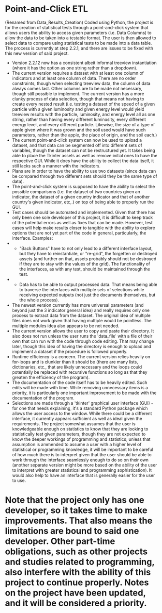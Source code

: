 # Point-and-Click ETL
(Renamed from Data_Results_Creation)
Coded using Python, the project is for the creation of statistical tests through a point-and-click system that allows users the ability to access given parameters (i.e. Data Columns) to allow the data to be taken into a testable format. The user is then allowed to select data to compare using statistical tests to be made into a data table.
The process is currently at step 2.2.1, and there are issues to be fixed with this new version of said project.
- Version 2.2.12 now has a consistent albeit informal treeview instantiation (where it has the option as one string rather than a dropdown).
- The current version requires a dataset with at least one column of indicators and at least one column of data. There are no order constraints, though when selecting treeview data, the column of data always comes last. Other columns are to be made not necessary, though still possible to implement. The current version has a more clunky process of data selection, though that means not having to create every nested result (i.e. testing a dataset of the speed of a given particle with a given luminosity and given energy level would yield treeview results with the particle, luminosity, and energy level all as one string, rather than having every different luminosity, every different energy level, and every different particle. Likewise, the size of a type of apple given where it was grown and the soil used would have such parameters, rather than the apple, the place of origin, and the soil each.)
- The current point-and-click system can now be used to upload a dataset, and that data can be segmented off into different sets of variables, though the dataset can not be restructured yet. It takes being able to place the Tkinter assets as well as remove initial ones to have the respective GUI. While it does have the ability to collect the data itself, it still lacks such a manner with the indicators.
- Plans are in order to have the ability to use two datasets (since data can be compared through two different sets should they be the same type of data).
- The point-and-click system is supposed to have the ability to select the possible comparisons (i.e. the dataset of two countries given an indicator, the dataset of a given country indicator and that of another country's given indicator, etc,.) on top of being able to properly run the GUI.
- Test cases should be automated and implemented. Given that there has only been one sole developer of this project, it is difficult to keep track of the potential errors as well as fixes that can be made. However, test cases will help make results closer to tangible with the ability to explore options that are not yet part of the code in general, particularly, the interface. Examples:
- + "Back Buttons" have to not only lead to a different interface layout, but they have to reinstantiate, or "re-grid", the forgetten or destroyed assets (and further on that, assets probably should not be destroyed if they are to stay with the values of the grid). The functionality of the interfaces, as with any test, should be maintained through the test.
- + Data has to be able to output processed data. That means being able to traverse the interfaces with multiple sets of selections while receiving expected outputs (not just the documents themselves, but the whole process).
- The newest version currently has more universal parameters (and beyond just the 3 indicator general idea) and really requires only one process to extract data from the dataset. The original idea of multiple files does not work given that having multiple would be pointless. The multiple modules idea also appears to be not needed.
- The current version allows the user to copy and paste their directory. It also does not run unless the user runs the 'data_file' with a file of their own that can run with the code through code editing. That may change later, though this idea of having the directory is enough to upload and implement a dataset if the procedure is followed properly.
- Runtime efficiency is a concern. The current version relies heavily on for-loops and is clunkier than it should be (there are many lists, dictionaries, etc., that are likely unnecessary and the loops could potentially be replaced with recursive functions so long as that they greaten the efficiency of the program).
- The documentation of the code itself has to be heavily edited. Such edits will be made with time. While removing unnecessary items is a priority, it is particularly one important improvement to be made with the documentation of the program.
- Selections are made through a 'tkinter' graphical user interface (GUI) - for one that needs explaining, it's a standard Python package which allows the user access to the window. While there could be a different interface, it currently appears sufficient as well as ideal given the requirements. The project somewhat assumes that the user is knowledgeable enough on statistics to know that they are looking to statistically test given parameters, though they are not expected to know the deeper workings of programming and statistics; unless that assumption is ammended to assume a user with a higher level of statistical or programming knowledge, it will be important to be careful of how much there is to interpret given that the user should be able to work through the interface seamlessly enough to do so on their own (another separate version might be more based on the ability of the user to interpret with greater statistical and programming sophistication). It would also help to have an interface that is generally easier for the user to use.
# Note that the project only has one developer, so it takes time to make improvements. That also means the limitations are bound to said one developer. Other part-time obligations, such as other projects and studies related to programming, also interfere with the ability of this project to continue properly. Notes on the project have been updated, and it will be considered a priority.
